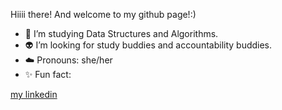Hiiii there! And welcome to my github page!:)



* :seedling: I’m studying Data Structures and Algorithms.
* :alien: I’m looking for study buddies and accountability buddies.
* :cloud: Pronouns: she/her
* :sparkles: Fun fact: 








[my linkedin](https://www.linkedin.com/in/taissiya-ugay/)

